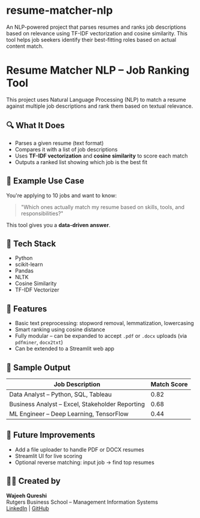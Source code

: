 # resume-matcher-nlp
An NLP-powered project that parses resumes and ranks job descriptions based on relevance using TF-IDF vectorization and cosine similarity. This tool helps job seekers identify their best-fitting roles based on actual content match.
# Resume Matcher NLP – Job Ranking Tool

This project uses Natural Language Processing (NLP) to match a resume against multiple job descriptions and rank them based on textual relevance.

## 🔍 What It Does

- Parses a given resume (text format)
- Compares it with a list of job descriptions
- Uses **TF-IDF vectorization** and **cosine similarity** to score each match
- Outputs a ranked list showing which job is the best fit

## 📌 Example Use Case

You're applying to 10 jobs and want to know:
> "Which ones actually match my resume based on skills, tools, and responsibilities?"

This tool gives you a **data-driven answer**.

## 🧠 Tech Stack

- Python  
- scikit-learn  
- Pandas  
- NLTK  
- Cosine Similarity  
- TF-IDF Vectorizer  

## 🧹 Features

- Basic text preprocessing: stopword removal, lemmatization, lowercasing
- Smart ranking using cosine distance
- Fully modular – can be expanded to accept `.pdf` or `.docx` uploads (via `pdfminer`, `docx2txt`)
- Can be extended to a Streamlit web app

## 🧪 Sample Output

| Job Description                                   | Match Score |
|--------------------------------------------------|-------------|
| Data Analyst – Python, SQL, Tableau              | 0.82        |
| Business Analyst – Excel, Stakeholder Reporting | 0.68        |
| ML Engineer – Deep Learning, TensorFlow          | 0.44        |

## 🚀 Future Improvements

- Add a file uploader to handle PDF or DOCX resumes
- Streamlit UI for live scoring
- Optional reverse matching: input job → find top resumes

## 🧑‍💻 Created by

**Wajeeh Qureshi**  
Rutgers Business School – Management Information Systems  
[LinkedIn](https://www.linkedin.com/in/wajeeh-qureshi-9708b6293) | [GitHub](https://github.com/wajeehqureshii)

